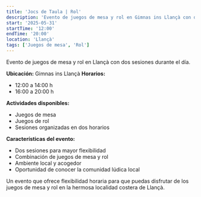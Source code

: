 ```yaml
---
title: 'Jocs de Taula | Rol'
description: 'Evento de juegos de mesa y rol en Gimnas ins Llançà con dos sesiones durante el día.'
start: '2025-05-31'
startTime: '12:00'
endTime: '20:00'
location: 'Llançà'
tags: ['Juegos de mesa', 'Rol']
---
```


Evento de juegos de mesa y rol en Llançà con dos sesiones durante el día.

**Ubicación:** Gimnas ins Llançà
**Horarios:** 
- 12:00 a 14:00 h
- 16:00 a 20:00 h

**Actividades disponibles:**
- Juegos de mesa
- Juegos de rol
- Sesiones organizadas en dos horarios

**Características del evento:**
- Dos sesiones para mayor flexibilidad
- Combinación de juegos de mesa y rol
- Ambiente local y acogedor
- Oportunidad de conocer la comunidad lúdica local

Un evento que ofrece flexibilidad horaria para que puedas disfrutar de los juegos de mesa y rol en la hermosa localidad costera de Llançà.
